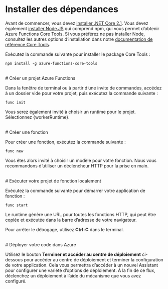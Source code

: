 # Installer des dépendances

Avant de commencer, vous devez [installer .NET Core 2.1](https://go.microsoft.com/fwlink/?linkid=2016373). Vous devez également [installer Node.JS](https://go.microsoft.com/fwlink/?linkid=2016195) qui comprend npm, qui vous permet d’obtenir Azure Functions Core Tools. Si vous préférez ne pas installer Node, consultez les autres options d’installation dans notre [documentation de référence Core Tools](https://go.microsoft.com/fwlink/?linkid=2016192).

Exécutez la commande suivante pour installer le package Core Tools :

``` npm install -g azure-functions-core-tools ```

<br/>
# Créer un projet Azure Functions

Dans la fenêtre de terminal ou à partir d’une invite de commandes, accédez à un dossier vide pour votre projet, puis exécutez la commande suivante :

``` func init ```

Vous serez également invité à choisir un runtime pour le projet. Sélectionnez {workerRuntime}.

<br/>
# Créer une fonction

Pour créer une fonction, exécutez la commande suivante :

``` func new ```

Vous êtes alors invité à choisir un modèle pour votre fonction. Nous vous recommandons d’utiliser un déclencheur HTTP pour la prise en main.

<br/>
# Exécuter votre projet de fonction localement

Exécutez la commande suivante pour démarrer votre application de fonction :

``` func start ```

Le runtime génère une URL pour toutes les fonctions HTTP, qui peut être copiée et exécutée dans la barre d’adresse de votre navigateur.

Pour arrêter le débogage, utilisez **Ctrl-C** dans le terminal.

<br/>
# Déployer votre code dans Azure

Utilisez le bouton **Terminer et accéder au centre de déploiement** ci-dessous pour accéder au centre de déploiement et terminer la configuration de votre application. Cela vous permettra d’accéder à un nouvel Assistant pour configurer une variété d’options de déploiement. À la fin de ce flux, déclenchez un déploiement à l’aide du mécanisme que vous avez configuré.
